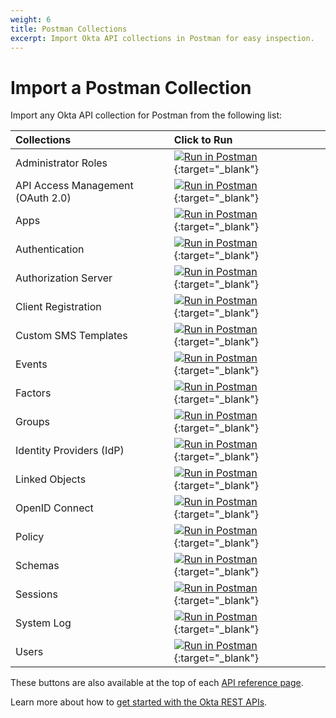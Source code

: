 ```yaml
---
weight: 6
title: Postman Collections
excerpt: Import Okta API collections in Postman for easy inspection.
---
```


# Import a Postman Collection

Import any Okta API collection for Postman from the following list:

| Collections                       | Click to Run                                                                                                                           |
|:----------------------------------|:---------------------------------------------------------------------------------------------------------------------------------------|
| Administrator Roles               | [![Run in Postman](https://run.pstmn.io/button.svg)](https://app.getpostman.com/run-collection/04f5ec85685ac6f2827e){:target="_blank"} |
| API Access Management (OAuth 2.0) | [![Run in Postman](https://run.pstmn.io/button.svg)](https://app.getpostman.com/run-collection/52edf1dcddc70269b77d){:target="_blank"} |
| Apps                              | [![Run in Postman](https://run.pstmn.io/button.svg)](https://app.getpostman.com/run-collection/4857222012c11cf5e8cd){:target="_blank"} |
| Authentication                    | [![Run in Postman](https://run.pstmn.io/button.svg)](https://app.getpostman.com/run-collection/f9684487e584101f25a3){:target="_blank"} |
| Authorization Server              | [![Run in Postman](https://run.pstmn.io/button.svg)](https://app.getpostman.com/run-collection/145f5d5fb42a04e22c3e){:target="_blank"} |
| Client Registration               | [![Run in Postman](https://run.pstmn.io/button.svg)](https://app.getpostman.com/run-collection/291ba43cde74844dd4a7){:target="_blank"} |
| Custom SMS Templates              | [![Run in Postman](https://run.pstmn.io/button.svg)](https://app.getpostman.com/run-collection/d71f7946d8d56ccdaa06){:target="_blank"} |
| Events                            | [![Run in Postman](https://run.pstmn.io/button.svg)](https://app.getpostman.com/run-collection/f990a71f061a7a16d0bf){:target="_blank"} |
| Factors                           | [![Run in Postman](https://run.pstmn.io/button.svg)](https://app.getpostman.com/run-collection/9fdda657d134039fcaba){:target="_blank"} |
| Groups                            | [![Run in Postman](https://run.pstmn.io/button.svg)](https://app.getpostman.com/run-collection/0bb414f9594ed93672a0){:target="_blank"} |
| Identity Providers (IdP)          | [![Run in Postman](https://run.pstmn.io/button.svg)](https://app.getpostman.com/run-collection/00a7a643fc0ab3bb54c8){:target="_blank"} |
| Linked Objects                    | [![Run in Postman](https://run.pstmn.io/button.svg)](https://app.getpostman.com/run-collection/ed4c5606d25d1014b7ea){:target="_blank"} |
| OpenID Connect                    | [![Run in Postman](https://run.pstmn.io/button.svg)](https://app.getpostman.com/run-collection/fd92d7c1ab0fbfdecab2){:target="_blank"} |
| Policy                            | [![Run in Postman](https://run.pstmn.io/button.svg)](https://app.getpostman.com/run-collection/0dfd99e544a12ea3db5b){:target="_blank"} |
| Schemas                           | [![Run in Postman](https://run.pstmn.io/button.svg)](https://app.getpostman.com/run-collection/443242e60287fb4b8d6d){:target="_blank"} |
| Sessions                          | [![Run in Postman](https://run.pstmn.io/button.svg)](https://app.getpostman.com/run-collection/b2e06a22c396bcc94530){:target="_blank"} |
| System Log                        | [![Run in Postman](https://run.pstmn.io/button.svg)](https://app.getpostman.com/run-collection/54def5ab52f04b7e4011){:target="_blank"} |
| Users                             | [![Run in Postman](https://run.pstmn.io/button.svg)](https://app.getpostman.com/run-collection/1755573c5cf5fbf7968b){:target="_blank"} |

These buttons are also available at the top of each [API reference page](/docs/api/resources/apps).

Learn more about how to [get started with the Okta REST APIs](/code/rest/).
